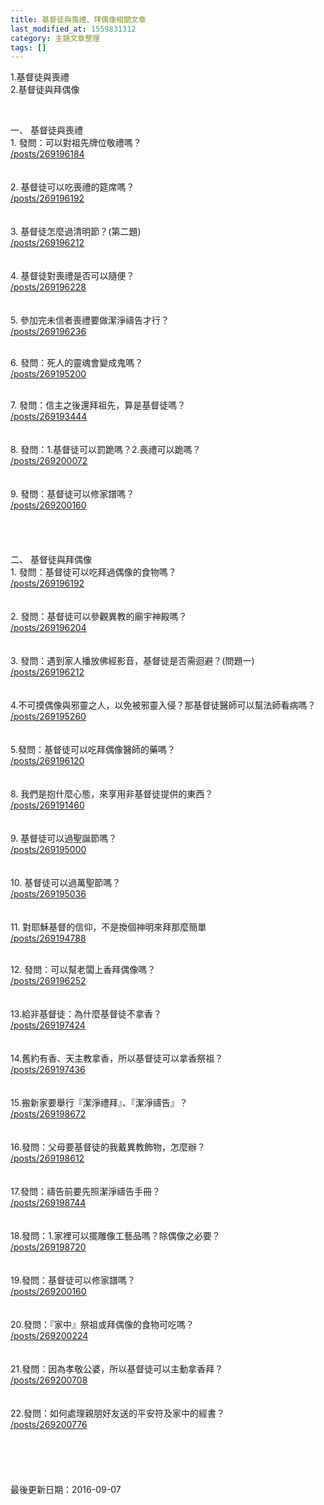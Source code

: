 ```yaml
---
title: 基督徒與喪禮、拜偶像相關文章
last_modified_at: 1559831312
category: 主題文章整理
tags: []
---
```


<p>1.基督徒與喪禮<br>
2.基督徒與拜偶像</p>

<p>&nbsp;</p>

<p><!--more-->一、 基督徒與喪禮<br>
1. 發問：可以對祖先牌位敬禮嗎？<br>
<a href="/posts/269196184">/posts/269196184</a><br>
<br>
<br>
2. 基督徒可以吃喪禮的筵席嗎？<br>
<a href="/posts/269196192">/posts/269196192</a><br>
<br>
<br>
3. 基督徒怎麼過清明節？(第二題)<br>
<a href="/posts/269196212">/posts/269196212</a><br>
<br>
<br>
4. 基督徒對喪禮是否可以隨便？<br>
<a href="/posts/269196228">/posts/269196228</a><br>
<br>
<br>
5. 參加完未信者喪禮要做潔淨禱告才行？<br>
<a href="/posts/269196236">/posts/269196236</a><br>
&nbsp;</p>

<p>6. 發問：死人的靈魂會變成鬼嗎？<br>
<a href="/posts/269195200">/posts/269195200</a><br>
&nbsp;</p>

<p>7. 發問：信主之後還拜祖先，算是基督徒嗎？<br>
<a href="/posts/269193444">/posts/269193444</a><br>
<br>
<br>
8. 發問：1.基督徒可以罰跪嗎？2.喪禮可以跪嗎？<br>
<a href="/posts/269200072">/posts/269200072</a><br>
<br>
<br>
9. 發問：基督徒可以修家譜嗎？<br>
<a href="/posts/269200160">/posts/269200160</a><br>
<br>
<br>
<br>
<br>
二、 基督徒與拜偶像<br>
1. 發問：基督徒可以吃拜過偶像的食物嗎？<br>
<a href="/posts/269196192">/posts/269196192</a><br>
<br>
<br>
2. 發問：基督徒可以參觀異教的廟宇神殿嗎？<br>
<a href="/posts/269196204">/posts/269196204</a><br>
<br>
<br>
3. 發問：遇到家人播放佛經影音，基督徒是否需迴避？(問題一)<br>
<a href="/posts/269196212">/posts/269196212</a><br>
<br>
<br>
4.不可摸偶像與邪靈之人，以免被邪靈入侵？那基督徒醫師可以幫法師看病嗎？<br>
<a href="/posts/269195260">/posts/269195260</a><br>
<br>
<br>
5.發問：基督徒可以吃拜偶像醫師的藥嗎？<br>
<a href="/posts/269196120">/posts/269196120</a><br>
<br>
<br>
8. 我們是抱什麼心態，來享用非基督徒提供的東西？<br>
<a href="/posts/269191460">/posts/269191460</a><br>
<br>
<br>
9. 基督徒可以過聖誕節嗎？<br>
<a href="/posts/269195000">/posts/269195000</a><br>
<br>
<br>
10. 基督徒可以過萬聖節嗎？<br>
<a href="/posts/269195036">/posts/269195036</a><br>
<br>
<br>
11. 對耶穌基督的信仰，不是換個神明來拜那麼簡單<br>
<a href="/posts/269194788">/posts/269194788</a><br>
&nbsp;</p>

<p>12. 發問：可以幫老闆上香拜偶像嗎？<br>
<a href="/posts/269196252">/posts/269196252</a><br>
<br>
<br>
13.給非基督徒：為什麼基督徒不拿香？<br>
<a href="/posts/269197424">/posts/269197424</a><br>
<br>
<br>
14.舊約有香、天主教拿香，所以基督徒可以拿香祭祖？<br>
<a href="/posts/269197436">/posts/269197436</a><br>
<br>
<br>
15.搬新家要舉行『潔淨禮拜』、『潔淨禱告』？<br>
<a href="/posts/269198672">/posts/269198672</a><br>
<br>
<br>
16.發問：父母要基督徒的我戴異教飾物，怎麼辦？<br>
<a href="/posts/269198612">/posts/269198612</a><br>
<br>
<br>
17.發問：禱告前要先照潔淨禱告手冊？<br>
<a href="/posts/269198744">/posts/269198744</a><br>
<br>
<br>
18.發問：1.家裡可以擺雕像工藝品嗎？除偶像之必要？<br>
<a href="/posts/269198720">/posts/269198720</a><br>
<br>
<br>
19.發問：基督徒可以修家譜嗎？<br>
<a href="/posts/269200160">/posts/269200160</a><br>
<br>
<br>
20.發問：『家中』祭祖或拜偶像的食物可吃嗎？<br>
<a href="/posts/269200224">/posts/269200224</a><br>
<br>
<br>
21.發問：因為孝敬公婆，所以基督徒可以主動拿香拜？<br>
<a href="/posts/269200708">/posts/269200708</a><br>
<br>
<br>
22.發問：如何處理親朋好友送的平安符及家中的經書？<br>
<a href="/posts/269200776">/posts/269200776</a><br>
<br>
<br>
<br>
<br>
<br>
最後更新日期：2016-09-07</p>


